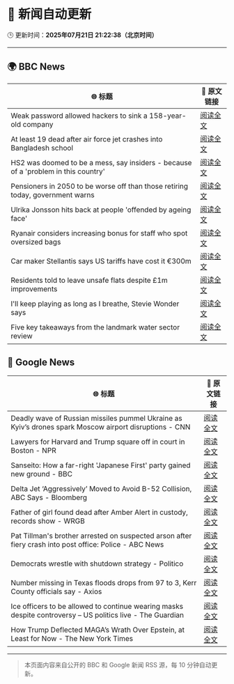 # 🧠 新闻自动更新

🕒 更新时间：**2025年07月21日 21:22:38（北京时间）**

---

## 🌍 BBC News

| 🌐 标题 | 🔗 原文链接 |
|--------|-------------|
| Weak password allowed hackers to sink a 158-year-old company | [阅读全文](https://www.bbc.com/news/articles/cx2gx28815wo) |
| At least 19 dead after air force jet crashes into Bangladesh school | [阅读全文](https://www.bbc.com/news/articles/c75rprqwr67o) |
| HS2 was doomed to be a mess, say insiders - because of a 'problem in this country' | [阅读全文](https://www.bbc.com/news/articles/cx2l8kq52y8o) |
| Pensioners in 2050 to be worse off than those retiring today, government warns | [阅读全文](https://www.bbc.com/news/articles/ckgj84ejd9wo) |
| Ulrika Jonsson hits back at people 'offended by ageing face' | [阅读全文](https://www.bbc.com/news/articles/c0rvl1n7v0eo) |
| Ryanair considers increasing bonus for staff who spot oversized bags | [阅读全文](https://www.bbc.com/news/articles/c75rp3w77kpo) |
| Car maker Stellantis says US tariffs have cost it €300m | [阅读全文](https://www.bbc.com/news/articles/c4gd1rdp45go) |
| Residents told to leave unsafe flats despite £1m improvements | [阅读全文](https://www.bbc.com/news/articles/cyvjl5vyg7eo) |
| I'll keep playing as long as I breathe, Stevie Wonder says | [阅读全文](https://www.bbc.com/news/articles/c1k81r9ejpeo) |
| Five key takeaways from the landmark water sector review | [阅读全文](https://www.bbc.com/news/articles/cly1kwdze5qo) |

## 📰 Google News

| 🌐 标题 | 🔗 原文链接 |
|--------|-------------|
| Deadly wave of Russian missiles pummel Ukraine as Kyiv’s drones spark Moscow airport disruptions - CNN | [阅读全文](https://news.google.com/rss/articles/CBMiekFVX3lxTFBIWHI3RGptT0NxQWpGQlR2OVpNUVVyaGJSU2VZcjBmQkgxaWtsbnE0MHY2ZFBMaHR2WjhrbjVHcmo3Ym40b25kcF9FMTBjd2pEZVVaZHJYSHNpcjA2dFgyenpEUWJxYWpYaDdfc0NMSlY0MzZLQWNtWG53?oc=5) |
| Lawyers for Harvard and Trump square off in court in Boston - NPR | [阅读全文](https://news.google.com/rss/articles/CBMihgFBVV95cUxQcXJSVy1Ld2lXYm9wMWkxYnhKYjNTeG1sWHMxc0lwWnpVODBGdUVVU0pqUlZSeGlCdndhZGFfcWFXYzVHTDhla1BUcGNNcUtJVmJvdlF0TFNfU3Q2cjVCMk5OUmhINWswM2dBcG9uci11bS1JUS1VaktPRVcxcFhQY1F5OUtlZw?oc=5) |
| Sanseito: How a far-right 'Japanese First' party gained new ground - BBC | [阅读全文](https://news.google.com/rss/articles/CBMiWkFVX3lxTFBlSXZzZ194NkZ5VkwwSm55ejRyR19oZ0lJblYwVV9NMlFrcUQyc3JDZVU4NHdmTzFIUHVxVXloeWxHLV9NSFk4YVg5RnBuczRldWFvUE9ERmNHZ9IBX0FVX3lxTFBBUGZYdnprY25GdGhZWDQyUFNtQkNBMFNxcjd3Vk5VdnpqeUozQ19lbUlNaXpnVWJmZnVzZVF0T1JQZS1YdUYycTg5azZCVkhEcU5TaHBCMVYzMVprWEFv?oc=5) |
| Delta Jet ‘Aggressively’ Moved to Avoid B-52 Collision, ABC Says - Bloomberg | [阅读全文](https://news.google.com/rss/articles/CBMisgFBVV95cUxNcDRKU19uQ3ZDLTNrSDBuVzVaLWt4ZU1rQ0lucjlCZTV2bzRmZFp3dmRfcWtNcmxDdzMtSUtYS2dlYTN2ME5aMmdsWkZzM3BPLWdheklTdU9tejZxdkRwQWNYSzdEUlZJNFA4OG83WkxoQnBad3o5alczR1EyU1doZ3hzRlZGTF9OeWlrZzRxYXJ4WlA5cmZYYnJBLXhWdWhiMTE2UVJtQU1tUGZzRzUtbFJ3?oc=5) |
| Father of girl found dead after Amber Alert in custody, records show - WRGB | [阅读全文](https://news.google.com/rss/articles/CBMitAJBVV95cUxQd29fbktUamFaRERYWkIyb0lWTTlLeW02eVR2eE9NQUVya3BySU9SY0V0QjVyNERTWUZrZ3FXNm5yRjhvQ0lOZ3dxUk1JOGJ2c3ZPZkFobWxVN0ZYZy16dGNGYlk4Y3NpNXdIbVR4NGp5b1ZfejFPVldISzhMeEZVTmN2akthazJFRHNxQktQTG43dnlTazY3bmtRLXllbUY3TkJ6dlhkSTdZaFpQTE9KRURGM1YtWTl4WWJPZGxvMm10MFdlVUp0Rm54NGlpMjZVSEt1SmxHTHdQbWJHc0tJeWpvcTkwYkFRelAyQ2d1bFluN1daNlRRYmtUQUhuOG04ZVlMVGtZZjZsdWNTRFczNC01SzZ1WUxSS2l0Z1NreE90Y0d3MGZqQjV6RGNMQ215Y2x6dw?oc=5) |
| Pat Tillman's brother arrested on suspected arson after fiery crash into post office: Police - ABC News | [阅读全文](https://news.google.com/rss/articles/CBMipAFBVV95cUxQSG5wUGpLNFRLbnhTdmhvUXZsQlVZWjBBTi00MnlSZUpxbkNWOHJTdFdQOVZSdXZJYTJXS2VkUmxvSXYyczFGd0o2WDZheHlRbDFuSUZaVmZFdU16UnFDS3AyMXJEaGZreEFuT3FRUk04WHVEMUc3SlZhb1M1T21rdENWT0JaMm4tOXRMeDFSYjFXUnBKR2JEU0RacnQ4bm1CVjJiV9IBqgFBVV95cUxOekFBUWwxYzI5RGdDVnZMZ2NpLVd5Q3Z3UTUzdDBoSVRkbXZ5d2kzdEFxaGE1SW1saERjTFhGSGRVX3pabmVhcW83VTNBSlg2ZXIxQTdFSGJnLWdGTXNqYzNNV2hSQnRYQlk0ZEt5RHE1ZzIwejVyaVRlbmVQMXhkZ1B3cVl2WmtrM1BnbG5GM1ItbWI4TzR2cXJSWmo1Z2MxdWdxdjhVUHBBUQ?oc=5) |
| Democrats wrestle with shutdown strategy - Politico | [阅读全文](https://news.google.com/rss/articles/CBMilAFBVV95cUxNckNGQ3NINEhURzZfM256ZVVnbzFQT0QyZnRWOHJVakYwOEpJd3NaQjBydUJhTDQxWXJQZFJPVVp6LU85OWxhcnFSdmNULUZ4UFc2ZFdZVnE4TlJSLXRLZzQyQ3pnRGxZa0kyVWc5ckhjcVB4Q0JQYTRoOUxJMW1LRjlQVzZ1c3FCVGEwX1o5bDg0cTBU?oc=5) |
| Number missing in Texas floods drops from 97 to 3, Kerr County officials say - Axios | [阅读全文](https://news.google.com/rss/articles/CBMie0FVX3lxTE5xNFlaV3ExUE9wOTNDeER1TkY5VU5Nb0ZQOW45dHNfTmlBNGFZR3VGVWNTMGtpYzhjZjg3MDFCUkhnaGNyb2hSWUdpaWVMYUxYa0U5a1FCdENzbWhtcUJ0bUN4c2dLNmxtZXBlM3lWbFN2VlQyTktUWU1nbw?oc=5) |
| Ice officers to be allowed to continue wearing masks despite controversy – US politics live - The Guardian | [阅读全文](https://news.google.com/rss/articles/CBMiswFBVV95cUxNMXE2MGZDRlh6Tk5RV1Y4Z0dyUWF4R3J0ZUdJUjViN0cwNm8wSWR4d3F4T3pTWDB1azY4YmtoczIxWHc2WnNGdmlEVnJSWU5nWld6YXNBQ0JyVHhWV29fVkRPUHlHY3JMR0NucVB4M0p2akQtZnJaVHpMaGhLYk94eU5RVVViLWN3TzBPeloyaGZEenE0X1lxU1M0WXo2V0xWZDNwYnhWRG02RndYQlVmREZPRQ?oc=5) |
| How Trump Deflected MAGA’s Wrath Over Epstein, at Least for Now - The New York Times | [阅读全文](https://news.google.com/rss/articles/CBMigAFBVV95cUxQdnhWcU55bGx0NnlKMkNhcjJsTHVkcG5lTjdkckh3bVlFZ2E3UzEzQTFfT0JSLTJlSDFOTDhCZEdVdFJEczdqX1BlUF8yaWtyU2NZUzBxd0g1RWRMbzJtQXgwQ21rWDR4eThLT1I5a3l6NFY0X2JlWHZ3NG8yNkNIRg?oc=5) |

---
> 本页面内容来自公开的 BBC 和 Google 新闻 RSS 源，每 10 分钟自动更新。